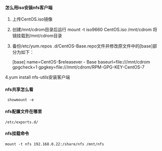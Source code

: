 #### 怎么用iso安装nfs客户端

1. 上传CentOS.iso镜像
2. 创建/mnt/cdrom目录后运行 mount -t iso9660 CentOS.iso /mnt/cdrom 将镜挂载到/mnt/cdrom目录
3. 备份/etc/yum.repos .d/CentOS-Base.repo文件并修改原文件中的[base]部分为如下：

     [base]
     name=CentOS-$releasever - Base
     baseurl=file:///mnt/cdrom
     gpgcheck=1
     gpgkey=file:///mnt/cdrom/RPM-GPG-KEY-CentOS-7
     
4.yum install nfs-utils安装客户端

#### nfs共享怎么看

     showmount -e

#### nfs配置文件在哪里

    /etc/exports.d/

#### nfs挂载命令

    mount -t nfs 192.168.0.22:/share/nfs /mnt/nfs
